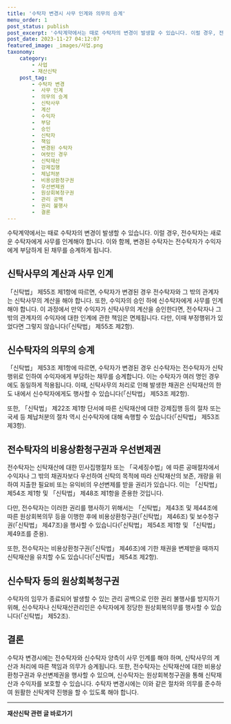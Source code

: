```yaml
---
title: '수탁자 변경시 사무 인계와 의무의 승계'
menu_order: 1
post_status: publish
post_excerpt: '수탁계약에서는 때로 수탁자의 변경이 발생할 수 있습니다. 이럴 경우, 전수탁자는 새로운 수탁자에게 사무를 인계해야 합니다. 이와 함께, 변경된 수탁자는 전수탁자가 수익자에게 부담하게 된 채무를 승계하게 됩니다.'
post_date: 2023-11-27 04:12:07
featured_image: _images/사업.png
taxonomy:
    category:
        - 사업
        - 재산신탁
    post_tag:
        - 수탁자 변경
        -  사무 인계
        -  의무의 승계
        -  신탁사무
        -  계산
        -  수익자
        -  부담
        -  승인
        -  신탁자
        -  책임
        -  변경된 수탁자
        -  여럿인 경우
        -  신탁재산
        -  강제집행
        -  체납처분
        -  비용상환청구권
        -  우선변제권
        -  원상회복청구권
        -  관리 공백
        -  권리 불행사
        -  결론
---
```



수탁계약에서는 때로 수탁자의 변경이 발생할 수 있습니다. 이럴 경우, 전수탁자는 새로운 수탁자에게 사무를 인계해야 합니다. 이와 함께, 변경된 수탁자는 전수탁자가 수익자에게 부담하게 된 채무를 승계하게 됩니다.

##  신탁사무의 계산과 사무 인계

「신탁법」 제55조 제1항에 따르면, 수탁자가 변경된 경우 전수탁자와 그 밖의 관계자는 신탁사무의 계산을 해야 합니다. 또한, 수익자의 승인 하에 신수탁자에게 사무를 인계해야 합니다. 이 과정에서 만약 수익자가 신탁사무의 계산을 승인한다면, 전수탁자나 그 밖의 관계자의 수익자에 대한 인계에 관한 책임은 면제됩니다. 다만, 이때 부정행위가 있었다면 그렇지 않습니다(「신탁법」 제55조 제2항).

##  신수탁자의 의무의 승계

「신탁법」 제53조 제1항에 따르면, 수탁자가 변경된 경우 신수탁자는 전수탁자가 신탁행위로 인하여 수익자에게 부담하는 채무를 승계합니다. 이는 수탁자가 여러 명인 경우에도 동일하게 적용됩니다. 이때, 신탁사무의 처리로 인해 발생한 채권은 신탁재산의 한도 내에서 신수탁자에게도 행사할 수 있습니다(「신탁법」 제53조 제2항).

또한, 「신탁법」 제22조 제1항 단서에 따른 신탁재산에 대한 강제집행 등의 절차 또는 국세 등 체납처분의 절차 역시 신수탁자에 대해 속행할 수 있습니다(「신탁법」 제53조 제3항).

##  전수탁자의 비용상환청구권과 우선변제권

전수탁자는 신탁재산에 대한 민사집행절차 또는 「국세징수법」에 따른 공매절차에서 수익자나 그 밖의 채권자보다 우선하여 신탁의 목적에 따라 신탁재산의 보존, 개량을 위하여 지출한 필요비 또는 유익비의 우선변제를 받을 권리가 있습니다. 이는 「신탁법」 제54조 제1항 및 「신탁법」 제48조 제1항을 준용한 것입니다.

다만, 전수탁자는 이러한 권리를 행사하기 위해서는 「신탁법」 제43조 및 제44조에 따른 원상회복의무 등을 이행한 후에 비용상환청구권(「신탁법」 제46조) 및 보수청구권(「신탁법」 제47조)을 행사할 수 있습니다(「신탁법」 제54조 제1항 및 「신탁법」 제49조를 준용).

또한, 전수탁자는 비용상환청구권(「신탁법」 제46조)에 기한 채권을 변제받을 때까지 신탁재산을 유치할 수도 있습니다(「신탁법」 제54조 제2항).

##  신수탁자 등의 원상회복청구권

수탁자의 임무가 종료되어 발생할 수 있는 관리 공백으로 인한 권리 불행사를 방지하기 위해, 신수탁자나 신탁재산관리인은 수탁자에게 정당한 원상회복의무를 행사할 수 있습니다(「신탁법」 제52조).

##  결론

수탁자 변경시에는 전수탁자와 신수탁자 양측이 사무 인계를 해야 하며, 신탁사무의 계산과 처리에 따른 책임과 의무가 승계됩니다. 또한, 전수탁자는 신탁재산에 대한 비용상환청구권과 우선변제권을 행사할 수 있으며, 신수탁자는 원상회복청구권을 통해 신탁재산과 수익자를 보호할 수 있습니다. 수탁자 변경시에는 이와 같은 절차와 의무를 준수하여 원활한 신탁계약 진행을 할 수 있도록 해야 합니다.
<!-- wp:separator -->
<hr class="wp-block-separator has-alpha-channel-opacity"/>
<!-- /wp:separator -->

<!-- wp:group {"backgroundColor":"base","layout":{"type":"constrained"}} -->
<div class="wp-block-group has-base-background-color has-background"><!-- wp:paragraph {"align":"center","fontSize":"medium"} -->
<p class="has-text-align-center has-large-font-size"><strong>재산신탁 관련 글 바로가기</strong></p>
<!-- /wp:paragraph -->


<!-- wp:latest-posts
{"categories":[{"id":28227,"count":19,"description":"","link":"https://uknowlaw.com/category/%ec%9e%ac%ec%82%b0%ec%8b%a0%ed%83%81/","name":"재산신탁","slug":"재산신탁","taxonomy":"category","parent":0,"meta":[],"_links":{"self":[{"href":"https://uknowlaw.com/wp-json/wp/v2/categories/28227"}],"collection":[{"href":"https://uknowlaw.com/wp-json/wp/v2/categories"}],"about":[{"href":"https://uknowlaw.com/wp-json/wp/v2/taxonomies/category"}],"wp:post_type":[{"href":"https://uknowlaw.com/wp-json/wp/v2/posts?categories=28227"}],"curies":[{"name":"wp","href":"https://api.w.org/{rel}","templated":true}]}}],"postsToShow":100,"excerptLength":28,"postLayout":"grid","columns":2,"featuredImageAlign":"left","featuredImageSizeSlug":"large","fontSize":"small"} /--></div>
<!-- /wp:group -->
